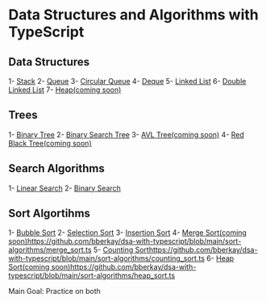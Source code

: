 # Data Structures and Algorithms with TypeScript

## Data Structures
1- [Stack](https://github.com/bberkay/dsa-with-typescript/blob/main/data-structures/stack.ts)
2- [Queue](https://github.com/bberkay/dsa-with-typescript/blob/main/data-structures/queue.ts)
3- [Circular Queue](https://github.com/bberkay/dsa-with-typescript/blob/main/data-structures/circular_queue.ts)
4- [Deque](https://github.com/bberkay/dsa-with-typescript/blob/main/data-structures/deque.ts)
5- [Linked List](https://github.com/bberkay/dsa-with-typescript/blob/main/data-structures/linked_list.ts)
6- [Double Linked List](https://github.com/bberkay/dsa-with-typescript/blob/main/data-structures/double_linked_list.ts)
7- [Heap(coming soon)](https://github.com/bberkay/dsa-with-typescript/blob/main/data-structures/heap.ts)

## Trees
1- [Binary Tree](https://github.com/bberkay/dsa-with-typescript/blob/main/trees/binary_tree.ts)
2- [Binary Search Tree](https://github.com/bberkay/dsa-with-typescript/blob/main/trees/binary_search_tree.ts)
3- [AVL Tree(coming soon)](https://github.com/bberkay/dsa-with-typescript/blob/main/trees/avl_trr.ts)
4- [Red Black Tree(coming soon)](https://github.com/bberkay/dsa-with-typescript/blob/main/trees/red_black_tree.ts)

## Search Algorithms
1- [Linear Search](https://github.com/bberkay/dsa-with-typescript/blob/main/search-algorithms/linear_search.ts)
2- [Binary Search](https://github.com/bberkay/dsa-with-typescript/blob/main/search-algorithms/binary_search.ts)

## Sort Algortihms
1- [Bubble Sort](https://github.com/bberkay/dsa-with-typescript/blob/main/sort-algorithms/bubble_sort.ts)
2- [Selection Sort](https://github.com/bberkay/dsa-with-typescript/blob/main/sort-algorithms/selection_sort.ts)
3- [Insertion Sort](https://github.com/bberkay/dsa-with-typescript/blob/main/sort-algorithms/insertion_sort.ts)
4- [Merge Sort(coming soon)](https://github.com/bberkay/dsa-with-typescript/blob/main/sort-algorithms/merge_sort.ts)https://github.com/bberkay/dsa-with-typescript/blob/main/sort-algorithms/merge_sort.ts
5- [Counting Sort](https://github.com/bberkay/dsa-with-typescript/blob/main/sort-algorithms/counting_sort.ts)https://github.com/bberkay/dsa-with-typescript/blob/main/sort-algorithms/counting_sort.ts
6- [Heap Sort(coming soon)](https://github.com/bberkay/dsa-with-typescript/blob/main/sort-algorithms/heap_sort.ts)https://github.com/bberkay/dsa-with-typescript/blob/main/sort-algorithms/heap_sort.ts


Main Goal: Practice on both 


